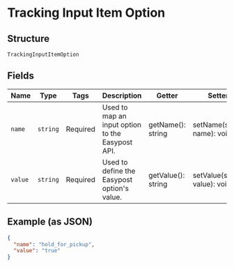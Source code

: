 
# Tracking Input Item Option

## Structure

`TrackingInputItemOption`

## Fields

| Name | Type | Tags | Description | Getter | Setter |
|  --- | --- | --- | --- | --- | --- |
| `name` | `string` | Required | Used to map an input option to the Easypost API. | getName(): string | setName(string name): void |
| `value` | `string` | Required | Used to define the Easypost option's value. | getValue(): string | setValue(string value): void |

## Example (as JSON)

```json
{
  "name": "hold_for_pickup",
  "value": "true"
}
```

